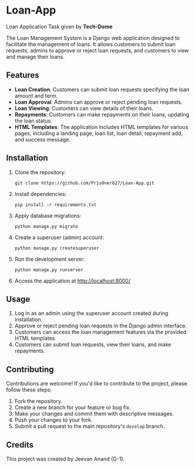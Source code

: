 # Loan-App

Loan Application Task given by **Tech-Dome**

The Loan Management System is a Django web application designed to facilitate the management of loans. It allows customers to submit loan requests, admins to approve or reject loan requests, and customers to view and manage their loans.

## Features

- **Loan Creation**: Customers can submit loan requests specifying the loan amount and term.
- **Loan Approval**: Admins can approve or reject pending loan requests.
- **Loan Viewing**: Customers can view details of their loans.
- **Repayments**: Customers can make repayments on their loans, updating the loan status.
- **HTML Templates**: The application includes HTML templates for various pages, including a landing page, loan list, loan detail, repayment add, and success message.

## Installation

1. Clone the repository:

    ```
    git clone https://github.com/Pr1s0ner627/Loan-App.git
    
    ```

2. Install dependencies:

    ```
    pip install -r requirements.txt
    ```

3. Apply database migrations:

    ```
    python manage.py migrate
    ```

4. Create a superuser (admin) account:

    ```
    python manage.py createsuperuser
    ```

5. Run the development server:

    ```
    python manage.py runserver
    ```

6. Access the application at [http://localhost:8000/](http://localhost:8000/)

## Usage

1. Log in as an admin using the superuser account created during installation.
2. Approve or reject pending loan requests in the Django admin interface.
3. Customers can access the loan management features via the provided HTML templates.
4. Customers can submit loan requests, view their loans, and make repayments.

## Contributing

Contributions are welcome! If you'd like to contribute to the project, please follow these steps:

1. Fork the repository.
2. Create a new branch for your feature or bug fix.
3. Make your changes and commit them with descriptive messages.
4. Push your changes to your fork.
5. Submit a pull request to the main repository's `develop` branch.

## Credits

This project was created by Jeevan Anand (G-1).

